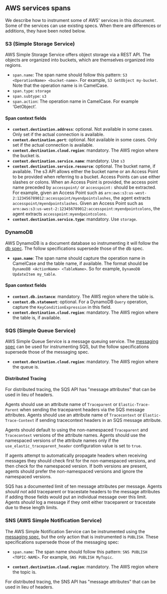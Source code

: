 ## AWS services spans

We describe how to instrument some of AWS' services in this document.
Some of the services can use existing specs. When there are differences or additions, they have been noted below.

### S3 (Simple Storage Service)

AWS Simple Storage Service offers object storage via a REST API. The objects are organized into buckets, which are
themselves organized into regions.

- `span.name`: The span name should follow this pattern: `S3 <OperationName> <bucket-name>`. For example,
`S3 GetObject my-bucket`. Note that the operation name is in CamelCase.
- `span.type`: `storage`
- `span.subtype`: `s3`
- `span.action`: The operation name in CamelCase. For example ‘GetObject’.

#### Span context fields

- **`context.destination.address`**: optional. Not available in some cases. Only set if the actual connection is available.
- **`context.destination.port`**: optional. Not available in some cases. Only set if the actual connection is available.
- **`context.destination.cloud.region`**: mandatory. The AWS region where the bucket is.
- **`context.destination.service.name`**: mandatory. Use `s3`
- **`context.destination.service.resource`**: optional. The bucket name, if available. The s3 API allows either the
bucket name or an Access Point to be provided when referring to a bucket. Access Points can use either slashes or colons.
When an Access Point is provided, the access point name preceded by `accesspoint/` or `accesspoint:` should be extracted.
For example, given an Access Point such as `arn:aws:s3:us-west-2:123456789012:accesspoint/myendpointslashes`, the agent
extracts `accesspoint/myendpointslashes`. Given an Access Point such as
`arn:aws:s3:us-west-2:123456789012:accesspoint:myendpointcolons`, the agent extracts `accesspoint:myendpointcolons`.
- **`context.destination.service.type`**: mandatory. Use `storage`.

### DynamoDB

AWS DynamoDB is a document database so instrumenting it will follow the [db spec](tracing-instrumentation-db.md).
The follow specifications supersede those of the db spec.

- **`span.name`**: The span name should capture the operation name in CamelCase and the table name, if available.
The format should be `DynamoDB <ActionName> <TableName>`. So for example, `DynamoDB UpdateItem my_table`.

#### Span context fields
- **`context.db.instance`**: mandatory. The AWS region where the table is.
- **`context.db.statement`**: optional. For a DynamoDB `Query` operation, capture the `KeyConditionExpression` in this field.
- **`context.destination.cloud.region`**: mandatory. The AWS region where the table is, if available.

### SQS (Simple Queue Service)

AWS Simple Queue Service is a message queuing service. The [messaging spec](tracing-instrumentation-messaging.md) can
be used for instrumenting SQS, but the follow specifications supersede those of the messaging spec.

- **`context.destination.cloud.region`**: mandatory. The AWS region where the queue is.

#### Distributed Tracing

For distributed tracing, the SQS API has "message attributes" that can be used in lieu of headers.

Agents should use an attribute name of `Traceparent` or `Elastic-Trace-Parent` when sending the traceparent headers via the SQS message attributes.  Agents should use an attribute name of `Tracecontext` or `Elastic-Trace-Context` if sending tracecontext headers in an SQS message attribute.

Agents should default to using the non-namespaced `Traceparent` and `Tracecontext` versions of the attribute names.  Agents should use the namespaced versions of the attribute names only if the `use_elastic_traceparent_header` configuration value is set to `true`.

If agents attempt to automatically propagate headers when receiving messages they should check first for the non-namespaced versions, and then check for the namespaced version.  If both versions are present, agents should prefer the non-namespaced versions and ignore the namespaced versions.

SQS has a documented limit of ten message attributes per message.  Agents _should not_ add traceparent or tracestate headers to the message attributes if adding those fields would put an individual message over this limit.  Agents _should_ log a message if they omit either traceparent or tracestate due to these length limits. 

### SNS (AWS Simple Notification Service)

The AWS Simple Notification Service can be instrumented using the [messaging spec](tracing-instrumentation-messaging.md),
but the only action that is instrumented is `PUBLISH`. These specifications supersede those of the messaging spec:

- `span.name`: The span name should follow this pattern: `SNS PUBLISH <TOPIC-NAME>`. For example,
`SNS PUBLISH MyTopic`.

- **`context.destination.cloud.region`**: mandatory. The AWS region where the topic is.

For distributed tracing, the SNS API has "message attributes" that can be used in lieu of headers.
